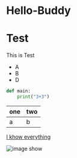 # Hello-Buddy

# Test 

This is Test

- A
- B
- D

```python
def main:
    print("3+3")
```


|one|two|
|---|---|
|a  |b  |

[I khow everything](https://www.google.co.th)

![image show](http://1.3qdc.com/old/sakid/2006/10/162013429_db8a22b373_b.jpg)
